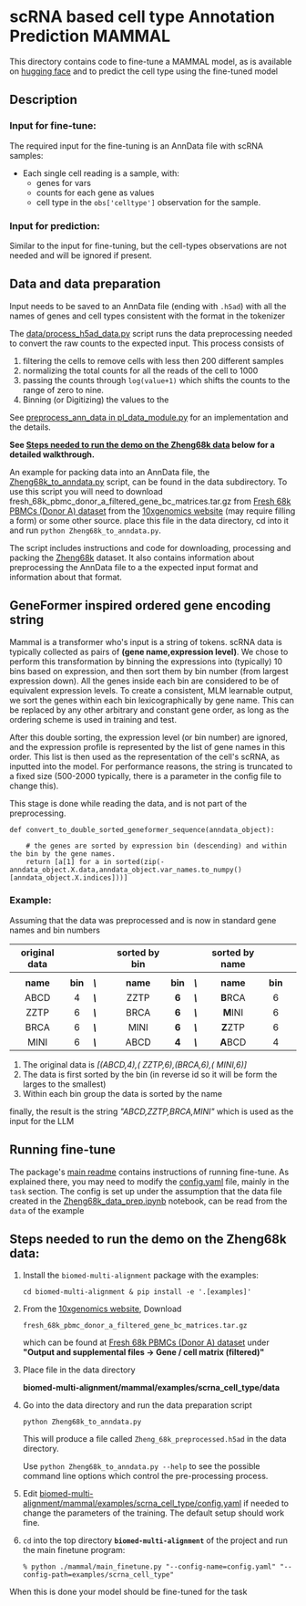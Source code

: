 # scRNA based cell type Annotation Prediction MAMMAL
This directory contains code to fine-tune a MAMMAL model, as is available on [hugging face](https://huggingface.co/ibm-research/biomed.omics.bl.sm.ma-ted-458m)
and to predict the cell type using the fine-tuned model

<!--
    Step one, get the data: run the notebook.
    Step two, modify the data set
    Step three, run this example by..

 -->

##  Description
### Input for fine-tune:
The required input for the fine-tuning is an AnnData file with scRNA samples:
* Each single cell reading is a sample, with:
    *  genes for vars
    *  counts for each gene as values
    *  cell type in the `obs['celltype']` observation for the sample.

### Input for prediction:
Similar to the input for fine-tuning, but the cell-types observations are not needed and will be ignored if present.

## Data and data preparation
Input needs to be saved to an AnnData file (ending with `.h5ad`) with all the names of genes and cell types consistent with the format in the tokenizer

The [data/process_h5ad_data.py](data/process_h5ad_data.py) script runs the data preprocessing needed to convert the raw counts to the expected input.  This process consists of
 1. filtering the cells to remove cells with less then 200 different samples
 2. normalizing the total counts for all the reads of the cell to 1000
 3. passing the counts through `log(value+1)` which shifts the counts to the range of zero to nine.
 4. Binning (or Digitizing) the values to the

 See [preprocess_ann_data in pl_data_module.py](pl_data_module.py#L225) for an implementation and the details.

**See [Steps needed to run the demo on the Zheng68k data](#steps-needed-to-run-the-demo-on-the-zheng68k-data) below for a detailed walkthrough.**


An example for packing data into an AnnData file, the
[Zheng68k_to_anndata.py](data/Zheng68k_to_anndata.py) script, can be found in the data subdirectory.
To use this script you will need to download fresh_68k_pbmc_donor_a_filtered_gene_bc_matrices.tar.gz from [Fresh 68k PBMCs (Donor A) dataset](https://www.10xgenomics.com/datasets/fresh-68-k-pbm-cs-donor-a-1-standard-1-1-0) from the [10xgenomics website](https://www.10xgenomics.com) (may require filling a form) or some other source.
place this file in the data directory, cd into it and run  `python Zheng68k_to_anndata.py`.


The script includes instructions and code for downloading, processing and packing the [Zheng68k](TODO:link) dataset.  It also contains information about preprocessing the AnnData file to a the expected input format and information about that format.

## GeneFormer inspired ordered gene encoding string

Mammal is a transformer who's input is a string of tokens.  scRNA data is typically collected as pairs of **(gene name,expression level)**.  We chose to perform this transformation by
binning the expressions into (typically) 10 bins based on expression, and then sort them by bin number (from largest expression down). All the genes inside each bin are considered to be of equivalent expression levels. To create a consistent, MLM learnable output, we sort the genes within each bin lexicographically by gene name.  This can be replaced by any other arbitrary and constant gene order, as long as the ordering scheme is used in training and test.

After this double sorting, the expression level (or bin number) are ignored, and the expression profile is represented by the list of gene names in this order.  This list is then used as the representation of the cell's scRNA, as inputted into the model.  For performance reasons, the string is truncated to a fixed size (500-2000 typically, there is a parameter in the config file to change this).

This stage is done while reading the data, and is not part of the preprocessing.

    def convert_to_double_sorted_geneformer_sequence(anndata_object):

        # the genes are sorted by expression bin (descending) and within the bin by the gene names.
        return [a[1] for a in sorted(zip(-anndata_object.X.data,anndata_object.var_names.to_numpy()[anndata_object.X.indices]))]


### Example:
Assuming that the data was preprocessed and is now in standard gene names and bin numbers

| original data |||| sorted by bin |||sorted by name |||
|:-:|:-:|:-:|:-:|:-:|:-:|:-:|:-:|:-:|:-:|
| | ||| | | ||
| **name** | **bin**  |***\\***|    |  **name** | **bin**   |***\\***|  **name** | **bin**    |
| ABCD | 4 |***\\***|| ZZTP | **6**  | ***\\***| **B**RCA | 6 |
| ZZTP | 6 | ***\\***||   BRCA | **6** | ***\\***|**M**INI | 6  |
| BRCA | 6 | ***\\***|| MINI | **6**  | ***\\***| **Z**ZTP | 6 |
| MINI | 6 | ***\\***|| ABCD | **4** | ***\\***| **A**BCD | 4 |


1. The original data is *[(ABCD,4),( ZZTP,6),(BRCA,6),( MINI,6)]*
2. The data is first sorted by the bin (in reverse id so it will be form the larges to the smallest)
3. Within each bin group the data is sorted by the name

finally, the result is the string
*"ABCD,ZZTP,BRCA,MINI"* which is used as the input for the LLM


## Running fine-tune
The package's [main readme](../../../README.md) contains instructions of running fine-tune.  As explained there, you may need to modify the [config.yaml](config.yaml) file, mainly in the `task` section.  The config is set up under the assumption that the data file created in the [Zheng68k_data_prep.ipynb](data/Zheng68k_data_prep.ipynb) notebook, can be read from the `data` of the example

## Steps needed to run the demo on the Zheng68k data:

1. Install the  `biomed-multi-alignment` package with the examples:

    ```cd biomed-multi-alignment & pip install -e '.[examples]'```

2.  From the [10xgenomics website](https://www.10xgenomics.com), Download

    `fresh_68k_pbmc_donor_a_filtered_gene_bc_matrices.tar.gz`

    which can be found at [Fresh 68k PBMCs (Donor A) dataset](https://www.10xgenomics.com/datasets/fresh-68-k-pbm-cs-donor-a-1-standard-1-1-0)
    under **"Output and supplemental files -> Gene / cell matrix (filtered)"**


3. Place file in the data directory

    **biomed-multi-alignment/mammal/examples/scrna_cell_type/data**

4. Go into the data directory and run the data preparation script

    ```python Zheng68k_to_anndata.py```

    This will produce a file called `Zheng_68k_preprocessed.h5ad` in the data directory.

    Use `python Zheng68k_to_anndata.py --help` to see the possible command line options which control the pre-processing process.

5. Edit [biomed-multi-alignment/mammal/examples/scrna_cell_type/config.yaml](biomed-multi-alignment/mammal/examples/scrna_cell_type/config.yaml) if needed to change the parameters of the training.  The default setup should work fine.

6. `cd` into the top directory **`biomed-multi-alignment`** of the project
    and run the main finetune program:

    ```% python ./mammal/main_finetune.py "--config-name=config.yaml" "--config-path=examples/scrna_cell_type"```

When this is done your model should be fine-tuned for the task
